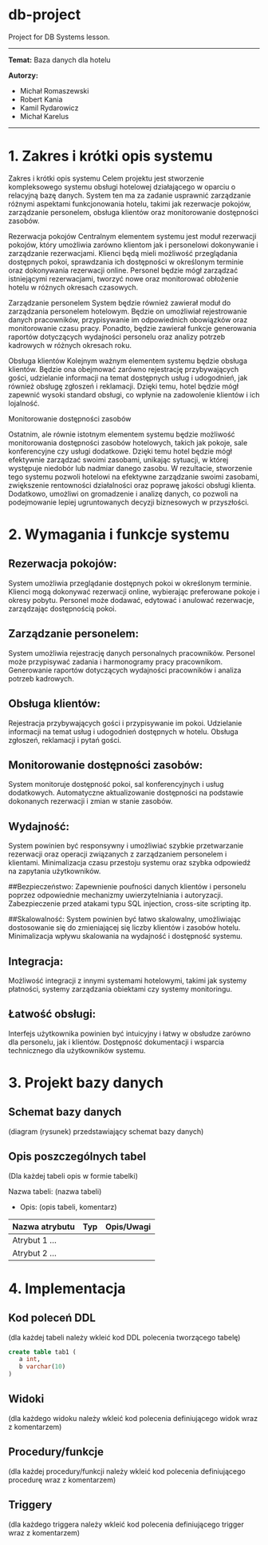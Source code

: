 # db-project
Project for DB Systems lesson.



<!-- <style>
 p,li {
    font-size: 12pt;
  }
</style>  -->

<!-- <style>
 pre {
    font-size: 8pt;
  }
</style>  -->


---


**Temat:** 
Baza danych dla hotelu

**Autorzy:** 
- Michał Romaszewski
- Robert Kania
- Kamil Rydarowicz
- Michał Karelus
---


# 1.  Zakres i krótki opis systemu

Zakres i krótki opis systemu
Celem projektu jest stworzenie kompleksowego systemu obsługi hotelowej działającego w oparciu o relacyjną bazę danych. System ten ma za zadanie usprawnić zarządzanie różnymi aspektami funkcjonowania hotelu, takimi jak rezerwacje pokojów, zarządzanie personelem, obsługa klientów oraz monitorowanie dostępności zasobów.

Rezerwacja pokojów
Centralnym elementem systemu jest moduł rezerwacji pokojów, który umożliwia zarówno klientom jak i personelowi dokonywanie i zarządzanie rezerwacjami. Klienci będą mieli możliwość przeglądania dostępnych pokoi, sprawdzania ich dostępności w określonym terminie oraz dokonywania rezerwacji online. Personel będzie mógł zarządzać istniejącymi rezerwacjami, tworzyć nowe oraz monitorować obłożenie hotelu w różnych okresach czasowych.

Zarządzanie personelem
System będzie również zawierał moduł do zarządzania personelem hotelowym. Będzie on umożliwiał rejestrowanie danych pracowników, przypisywanie im odpowiednich obowiązków oraz monitorowanie czasu pracy. Ponadto, będzie zawierał funkcje generowania raportów dotyczących wydajności personelu oraz analizy potrzeb kadrowych w różnych okresach roku.

Obsługa klientów
Kolejnym ważnym elementem systemu będzie obsługa klientów. Będzie ona obejmować zarówno rejestrację przybywających gości, udzielanie informacji na temat dostępnych usług i udogodnień, jak również obsługę zgłoszeń i reklamacji. Dzięki temu, hotel będzie mógł zapewnić wysoki standard obsługi, co wpłynie na zadowolenie klientów i ich lojalność.

Monitorowanie dostępności zasobów

Ostatnim, ale równie istotnym elementem systemu będzie możliwość monitorowania dostępności zasobów hotelowych, takich jak pokoje, sale konferencyjne czy usługi dodatkowe. Dzięki temu hotel będzie mógł efektywnie zarządzać swoimi zasobami, unikając sytuacji, w której występuje niedobór lub nadmiar danego zasobu.
W rezultacie, stworzenie tego systemu pozwoli hotelowi na efektywne zarządzanie swoimi zasobami, zwiększenie rentowności działalności oraz poprawę jakości obsługi klienta. Dodatkowo, umożliwi on gromadzenie i analizę danych, co pozwoli na podejmowanie lepiej ugruntowanych decyzji biznesowych w przyszłości.

# 2.	Wymagania i funkcje systemu


## Rezerwacja pokojów:
System umożliwia przeglądanie dostępnych pokoi w określonym terminie.
Klienci mogą dokonywać rezerwacji online, wybierając preferowane pokoje i okresy pobytu.
Personel może dodawać, edytować i anulować rezerwacje, zarządzając dostępnością pokoi.

## Zarządzanie personelem:
System umożliwia rejestrację danych personalnych pracowników.
Personel może przypisywać zadania i harmonogramy pracy pracownikom.
Generowanie raportów dotyczących wydajności pracowników i analiza potrzeb kadrowych.

## Obsługa klientów:
Rejestracja przybywających gości i przypisywanie im pokoi.
Udzielanie informacji na temat usług i udogodnień dostępnych w hotelu.
Obsługa zgłoszeń, reklamacji i pytań gości.

## Monitorowanie dostępności zasobów:
System monitoruje dostępność pokoi, sal konferencyjnych i usług dodatkowych.
Automatyczne aktualizowanie dostępności na podstawie dokonanych rezerwacji i zmian w stanie zasobów.

## Wydajność:
System powinien być responsywny i umożliwiać szybkie przetwarzanie rezerwacji oraz operacji związanych z zarządzaniem personelem i klientami.
Minimalizacja czasu przestoju systemu oraz szybka odpowiedź na zapytania użytkowników.

##Bezpieczeństwo:
Zapewnienie poufności danych klientów i personelu poprzez odpowiednie mechanizmy uwierzytelniania i autoryzacji.
Zabezpieczenie przed atakami typu SQL injection, cross-site scripting itp.

##Skalowalność:
System powinien być łatwo skalowalny, umożliwiając dostosowanie się do zmieniającej się liczby klientów i zasobów hotelu.
Minimalizacja wpływu skalowania na wydajność i dostępność systemu.

## Integracja:
Możliwość integracji z innymi systemami hotelowymi, takimi jak systemy płatności, systemy zarządzania obiektami czy systemy monitoringu.

## Łatwość obsługi:
Interfejs użytkownika powinien być intuicyjny i łatwy w obsłudze zarówno dla personelu, jak i klientów.
Dostępność dokumentacji i wsparcia technicznego dla użytkowników systemu.






# 3.	Projekt bazy danych

## Schemat bazy danych

(diagram (rysunek) przedstawiający schemat bazy danych) 

## Opis poszczególnych tabel

(Dla każdej tabeli opis w formie tabelki)


Nazwa tabeli: (nazwa tabeli)
- Opis: (opis tabeli, komentarz)

| Nazwa atrybutu | Typ  | Opis/Uwagi |
|----------------|------|------------|
| Atrybut 1 …    |      |            |
| Atrybut 2 …    |      |            |


# 4.	Implementacja

## Kod poleceń DDL

(dla każdej tabeli należy wkleić kod DDL polecenia tworzącego tabelę)

```sql
create table tab1 (
   a int,
   b varchar(10)
)
```

## Widoki

(dla każdego widoku należy wkleić kod polecenia definiującego widok wraz z komentarzem)

## Procedury/funkcje

(dla każdej procedury/funkcji należy wkleić kod polecenia definiującego procedurę wraz z komentarzem)

## Triggery

(dla każdego triggera należy wkleić kod polecenia definiującego trigger wraz z komentarzem)


